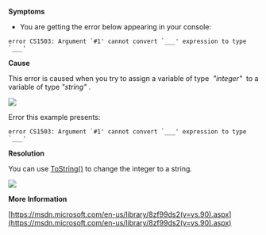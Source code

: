 

**Symptoms**


- You are getting the error below appearing in your console:


```
error CS1503: Argument `#1' cannot convert `___' expression to type `___'
```


**Cause**



This error is caused when you try to assign a variable of type  *"integer"*  to a variable of type  *"string"* .



![](/hc/en-us/article_attachments/201797396/CS1503_a.png)



Error this example presents:


```
error CS1503: Argument `#1' cannot convert `___' expression to type `___'
```


**Resolution**



You can use [ToString()](http://www.dotnetperls.com/tostring) to change the integer to a string.



![](/hc/en-us/article_attachments/201797186/CS1503_b.png)



**More Information**



[https://msdn.microsoft.com/en-us/library/8zf99ds2(v=vs.90).aspx](https://msdn.microsoft.com/en-us/library/8zf99ds2(v=vs.90).aspx)





